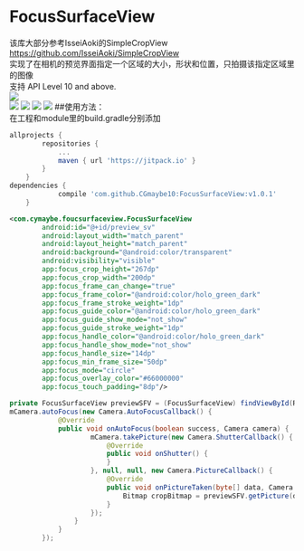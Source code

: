 # FocusSurfaceView
该库大部分参考IsseiAoki的SimpleCropView https://github.com/IsseiAoki/SimpleCropView </br> 
实现了在相机的预览界面指定一个区域的大小，形状和位置，只拍摄该指定区域里的图像 </br>
支持 API Level 10 and above. </br>
![](https://github.com/CGmaybe10/FocusSurfaceView/blob/master/screenshots/demo.gif)</br>
![](https://github.com/CGmaybe10/FocusSurfaceView/blob/master/screenshots/circle.png)
![](https://github.com/CGmaybe10/FocusSurfaceView/blob/master/screenshots/circle_pre.png)
![](https://github.com/CGmaybe10/FocusSurfaceView/blob/master/screenshots/square.png)
![](https://github.com/CGmaybe10/FocusSurfaceView/blob/master/screenshots/square_pre.png)
##使用方法：</br>
在工程和module里的build.gradle分别添加
```groovy
allprojects {
		repositories {
			...
			maven { url 'https://jitpack.io' }
		}
	}
dependencies {
	        compile 'com.github.CGmaybe10:FocusSurfaceView:v1.0.1'
	}
```
```xml       
<com.cymaybe.foucsurfaceview.FocusSurfaceView
        android:id="@+id/preview_sv"
        android:layout_width="match_parent"
        android:layout_height="match_parent"
        android:background="@android:color/transparent"
        android:visibility="visible"
        app:focus_crop_height="267dp"
        app:focus_crop_width="200dp"
        app:focus_frame_can_change="true"
        app:focus_frame_color="@android:color/holo_green_dark"
        app:focus_frame_stroke_weight="1dp"
        app:focus_guide_color="@android:color/holo_green_dark"
        app:focus_guide_show_mode="not_show"
        app:focus_guide_stroke_weight="1dp"
        app:focus_handle_color="@android:color/holo_green_dark"
        app:focus_handle_show_mode="not_show"
        app:focus_handle_size="14dp"
        app:focus_min_frame_size="50dp"
        app:focus_mode="circle"
        app:focus_overlay_color="#66000000"
        app:focus_touch_padding="8dp"/>
```
```java
private FocusSurfaceView previewSFV = (FocusSurfaceView) findViewById(R.id.preview_sv);
mCamera.autoFocus(new Camera.AutoFocusCallback() {
            @Override
            public void onAutoFocus(boolean success, Camera camera) {             
                    mCamera.takePicture(new Camera.ShutterCallback() {
                        @Override
                        public void onShutter() {
                        }
                    }, null, null, new Camera.PictureCallback() {
                        @Override
                        public void onPictureTaken(byte[] data, Camera camera) {
                            Bitmap cropBitmap = previewSFV.getPicture(data);                       
                        }
                    });
                }
            }
        });
```
